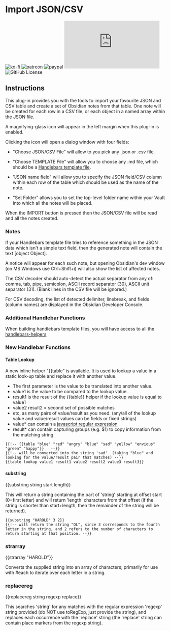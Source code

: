 # Import JSON/CSV

[![ko-fi](https://img.shields.io/badge/Ko--Fi-farling-success)](https://ko-fi.com/farling)
[![patreon](https://img.shields.io/badge/Patreon-amusingtime-success)](https://patreon.com/amusingtime)
[![paypal](https://img.shields.io/badge/Paypal-farling-success)](https://paypal.me/farling)
![Latest Release Download Count](https://img.shields.io/github/downloads/farling42/obsidian-import-json/latest/main.js)
![GitHub License](https://img.shields.io/github/license/farling42/obsidian-import-json)

## Instructions

This plug-in provides you with the tools to import your favourite JSON and CSV table and create a set of Obsidian notes from that table. One note will be created for each row in a CSV file, or each object in a named array within the JSON file.

A magnifying-glass icon will appear in the left margin when this plug-in is enabled.

Clicking the icon will open a dialog window with four fields:

- "Choose JSON/CSV File" will allow to you pick any .json or .csv file.

- "Choose TEMPLATE File" will allow you to choose any .md file, which should be a [Handlebars template file](https://handlebarsjs.com/guide/).

- "JSON name field" will allow you to specify the JSON field/CSV column within each row of the table which should be used as the name of the note.

- "Set Folder" allows you to set the top-level folder name within your Vault into which all the notes will be placed.

When the IMPORT button is pressed then the JSON/CSV file will be read and all the notes created.

### Notes

If your Handlebars template file tries to reference something in the JSON data which isn't a simple text field, then the generated note will contain the text \[object Object].

A notice will appear for each such note, but opening Obsidian's dev window (on MS Windows use Ctrl+Shift+i) will also show the list of affected notes.

The CSV decoder should auto-detect the actual separator from any of: comma, tab, pipe, semicolon, ASCII record separator (30), ASCII unit separator (31). (Blank lines in the CSV file will be ignored.)

For CSV decoding, the list of detected delimiter, linebreak, and fields (column names) are displayed in the Obsidian Developer Console.

### Additional Handlebar Functions

When building handlebars template files, you will have access to all the [handlebars-helpers](https://github.com/Budibase/handlebars-helpers)

### New Handlebar Functions

#### Table Lookup

A new inline helper "{{table" is available. It is used to lookup a value in a static look-up table and replace it with another value.

- The first parameter is the value to be translated into another value.
- value1 is the value to be compared to the lookup value.
- result1 is the result of the {{table}} helper if the lookup value is equal to value1
- value2 result2 = second set of possible matches
- etc, as many pairs of value/result as you need.
(any/all of the lookup value and value/result values can be fields or fixed strings)
- value* can contain a [javascript regular expression](https://developer.mozilla.org/en-US/docs/Web/JavaScript/Guide/Regular_Expressions)
- result* can contain capturing groups (e.g. $1) to copy information from the matching string.

```hb
{{!-- {{table "blue" "red" "angry" "blue" "sad" "yellow" "envious" "green" "happy"}}   --}}
{{!-- will be converted into the string 'sad'  (taking "blue" and looking for the value/result pair that matches) --}}
{{table lookup value1 result1 value2 result2 value3 result3}}
```

#### substring

{{substring string start length}}

This will return a string containing the part of 'string' starting at offset start (0=first letter) and will return 'length' characters from that offset (if the string is shorter than start+length, then the remainder of the string will be returned).

```hb
{{substring "HAROLD" 3 2}}
{{!-- will return the string "OL", since 3 corresponds to the fourth letter in the string, and 2 refers to the number of characters to return starting at that position. --}}
```

### strarray

{{strarray "HAROLD"}}

Converts the supplied string into an array of characters; primarily for use with #each to iterate over each letter in a string.

### replacereg

{{replacereg string regexp replace}}

This searches 'string' for any matches with the regular expression 'regexp' string provided (do NOT use toRegExp, just provide the string), and replaces each occurrence with the 'replace' string (the 'replace' string can contain place markers from the regexp string).
